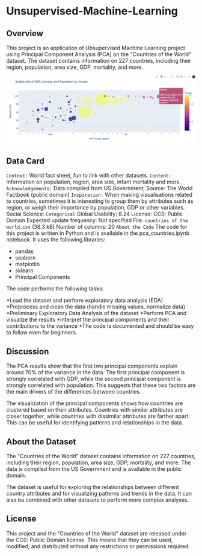 # Unsupervised-Machine-Learning

## Overview

This project is an application of Ubsupervised Machine Learning project using Principal Component Analysis (PCA) on the "Countries of the World" dataset. The dataset contains information on 227 countries, including their region, population, area size, GDP, mortality, and more.

![alt text](https://github.com/yasmina-99/Unsupervised-Machine-Learning/blob/main/6FDBF20F-FB04-4035-B3CA-A4F50C905FF1_1_201_a.jpeg)


## Data Card
`Context:` World fact sheet, fun to link with other datasets.
`Content:` Information on population, region, area size, infant mortality and more.
`Acknowledgements:` Data compiled from US Government; Source: The World Factbook (public domain)
`Inspiration:` When making visualisations related to countries, sometimes it is interesting to group them by attributes such as region, or weigh their importance by population, GDP or other variables.
Social Science: `Categorical`
Global Usability: 8.24
License: CC0: Public Domain
Expected update frequency: Not specified
File: `countries of the world.csv` (38.3 kB)
Number of columns: 20
`About the Code`
The code for this project is written in Python and is available in the pca_countries.ipynb notebook. It uses the following libraries:

- pandas
- seaborn
- matplotlib
- sklearn
- Principal Components

The code performs the following tasks:

*Load the dataset and perform exploratory data analysis (EDA)
*Preprocess and clean the data (handle missing values, normalize data)
*Preliminary Exploratory Data Analysis of the dataset
*Perform PCA and visualize the results
*Interpret the principal components and their contributions to the variance
*The code is documented and should be easy to follow even for beginners.

## Discussion
The PCA results show that the first two principal components explain around 70% of the variance in the data. The first principal component is strongly correlated with GDP, while the second principal component is strongly correlated with population. This suggests that these two factors are the main drivers of the differences between countries.

The visualization of the principal components shows how countries are clustered based on their attributes. Countries with similar attributes are closer together, while countries with dissimilar attributes are farther apart. This can be useful for identifying patterns and relationships in the data.

## About the Dataset
The "Countries of the World" dataset contains information on 227 countries, including their region, population, area size, GDP, mortality, and more. The data is compiled from the US Government and is available in the public domain.

The dataset is useful for exploring the relationships between different country attributes and for visualizing patterns and trends in the data. It can also be combined with other datasets to perform more complex analyses.

## License
This project and the "Countries of the World" dataset are released under the CC0: Public Domain license. This means that they can be used, modified, and distributed without any restrictions or permissions required.



